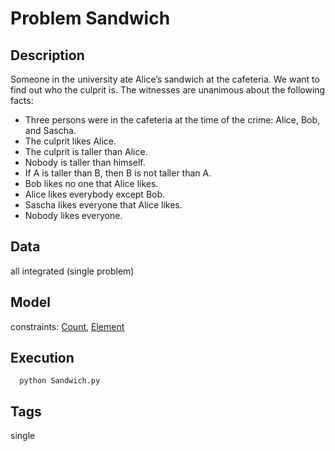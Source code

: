 # Problem Sandwich
## Description
Someone in the university ate Alice’s sandwich at the cafeteria. We want to find out who the culprit is.
The witnesses are unanimous about the following facts:
 - Three persons were in the cafeteria at the time of the crime: Alice, Bob, and Sascha.
 - The culprit likes Alice.
 - The culprit is taller than Alice.
 - Nobody is taller than himself.
 - If A is taller than B, then B is not taller than A.
 - Bob likes no one that Alice likes.
 - Alice likes everybody except Bob.
 - Sascha likes everyone that Alice likes.
 - Nobody likes everyone.

## Data
  all integrated (single problem)

## Model
  constraints: [Count](http://pycsp.org/documentation/constraints/Count), [Element](http://pycsp.org/documentation/constraints/Element)

## Execution
```
  python Sandwich.py
```

## Tags
  single
